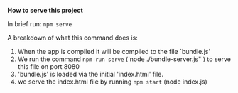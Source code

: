 **How to serve this project**

In brief run: ```npm serve```

A breakdown of what this command does is:

1. When the app is compiled it will be compiled to the file `bundle.js'
2. We run the command ```npm run serve``` ('node ./bundle-server.js"') to serve this file on port 8080
3. 'bundle.js' is loaded via the initial 'index.html' file.
4. we serve the index.html file by running ```npm start``` (node index.js)